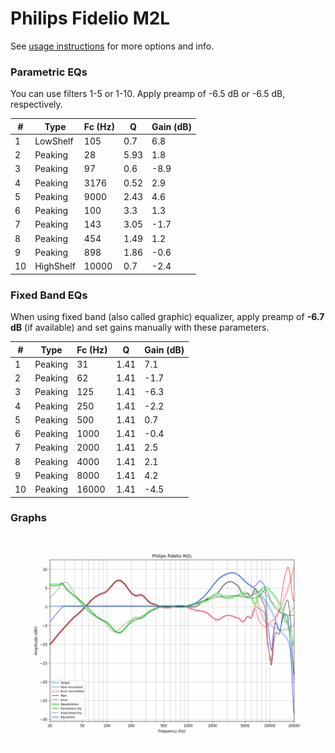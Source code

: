 # Philips Fidelio M2L
See [usage instructions](https://github.com/jaakkopasanen/AutoEq#usage) for more options and info.

### Parametric EQs
You can use filters 1-5 or 1-10. Apply preamp of -6.5 dB or -6.5 dB, respectively.

|   # | Type      |   Fc (Hz) |    Q |   Gain (dB) |
|-----|-----------|-----------|------|-------------|
|   1 | LowShelf  |       105 | 0.7  |         6.8 |
|   2 | Peaking   |        28 | 5.93 |         1.8 |
|   3 | Peaking   |        97 | 0.6  |        -8.9 |
|   4 | Peaking   |      3176 | 0.52 |         2.9 |
|   5 | Peaking   |      9000 | 2.43 |         4.6 |
|   6 | Peaking   |       100 | 3.3  |         1.3 |
|   7 | Peaking   |       143 | 3.05 |        -1.7 |
|   8 | Peaking   |       454 | 1.49 |         1.2 |
|   9 | Peaking   |       898 | 1.86 |        -0.6 |
|  10 | HighShelf |     10000 | 0.7  |        -2.4 |

### Fixed Band EQs
When using fixed band (also called graphic) equalizer, apply preamp of **-6.7 dB** (if available) and set gains manually with these parameters.

|   # | Type    |   Fc (Hz) |    Q |   Gain (dB) |
|-----|---------|-----------|------|-------------|
|   1 | Peaking |        31 | 1.41 |         7.1 |
|   2 | Peaking |        62 | 1.41 |        -1.7 |
|   3 | Peaking |       125 | 1.41 |        -6.3 |
|   4 | Peaking |       250 | 1.41 |        -2.2 |
|   5 | Peaking |       500 | 1.41 |         0.7 |
|   6 | Peaking |      1000 | 1.41 |        -0.4 |
|   7 | Peaking |      2000 | 1.41 |         2.5 |
|   8 | Peaking |      4000 | 1.41 |         2.1 |
|   9 | Peaking |      8000 | 1.41 |         4.2 |
|  10 | Peaking |     16000 | 1.41 |        -4.5 |

### Graphs
![](./Philips%20Fidelio%20M2L.png)
